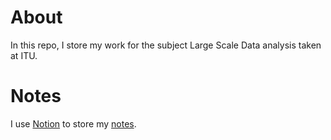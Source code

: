 # About 
In this repo, I store my work for the subject Large Scale Data analysis taken at ITU.

# Notes
I use [Notion](https://www.notion.so/product) to store my [notes](https://ludekcizinsky.notion.site/feb1359d34bf4cf08882d232c97d54fe?v=468ef9d6fdba4f889400616b3a65e208).
